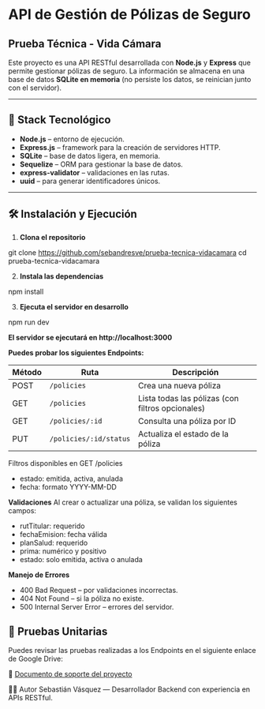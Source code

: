 # API de Gestión de Pólizas de Seguro

## Prueba Técnica - Vida Cámara

Este proyecto es una API RESTful desarrollada con **Node.js** y **Express** que permite gestionar pólizas de seguro.
La información se almacena en una base de datos **SQLite en memoria** (no persiste los datos, se reinician junto con el servidor).

---

## 🚀 Stack Tecnológico

- **Node.js** – entorno de ejecución.
- **Express.js** – framework para la creación de servidores HTTP.
- **SQLite** – base de datos ligera, en memoria.
- **Sequelize** – ORM para gestionar la base de datos.
- **express-validator** – validaciones en las rutas.
- **uuid** – para generar identificadores únicos.

---

## 🛠️ Instalación y Ejecución

1. **Clona el repositorio**

git clone https://github.com/sebandresve/prueba-tecnica-vidacamara
cd prueba-tecnica-vidacamara

2. **Instala las dependencias**

npm install

3. **Ejecuta el servidor en desarrollo**

npm run dev

**El servidor se ejecutará en http://localhost:3000**

**Puedes probar los siguientes Endpoints:**

| Método | Ruta                   | Descripción                                      |
| ------ | ---------------------- | ------------------------------------------------ |
| POST   | `/policies`            | Crea una nueva póliza                            |
| GET    | `/policies`            | Lista todas las pólizas (con filtros opcionales) |
| GET    | `/policies/:id`        | Consulta una póliza por ID                       |
| PUT    | `/policies/:id/status` | Actualiza el estado de la póliza                 |

Filtros disponibles en GET /policies
 - estado: emitida, activa, anulada
 - fecha: formato YYYY-MM-DD

**Validaciones**
Al crear o actualizar una póliza, se validan los siguientes campos:

 - rutTitular: requerido
 - fechaEmision: fecha válida
 - planSalud: requerido
 - prima: numérico y positivo
 - estado: solo emitida, activa o anulada

**Manejo de Errores**
 - 400 Bad Request – por validaciones incorrectas.
 - 404 Not Found – si la póliza no existe.
 - 500 Internal Server Error – errores del servidor.

## 📎 Pruebas Unitarias

Puedes revisar las pruebas realizadas a los Endpoints en el siguiente enlace de Google Drive:

🔗 [Documento de soporte del proyecto](https://drive.google.com/file/d/1hvl6_wEsgIYWjBOHSuKawmwazCdmZcht/view?usp=sharing)

 🧑‍💻 Autor
Sebastián Vásquez — Desarrollador Backend con experiencia en APIs RESTful.